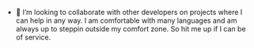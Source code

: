 - 💞️ I’m looking to collaborate with other developers on projects where I can help in any way.
     I am comfortable with many languages and am always up to steppin outside my comfort zone.
     So hit me up if I can be of service.

<!---
UnrealPLCGURU/UnrealPLCGURU is a ✨ special ✨ repository because its `README.md` (this file) appears on your GitHub profile.
You can click the Preview link to take a look at your changes.
--->
